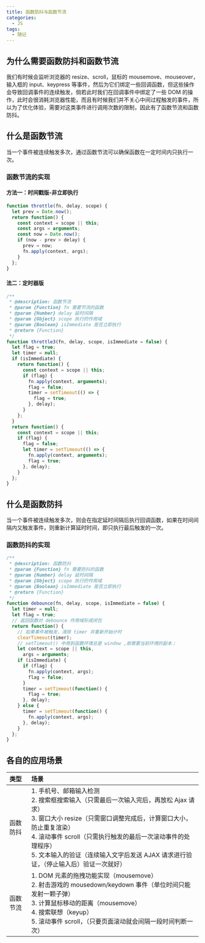 ```yaml
---
title: 函数防抖与函数节流
categories:
  - JS
tags:
  - 随记
---
```


## 为什么需要函数防抖和函数节流

我们有时候会监听浏览器的 resize、scroll，鼠标的 mousemove、mouseover，输入框的 input、keypress 等事件，然后为它们绑定一些回调函数，但这些操作会导致回调事件的连续触发，倘若此时我们在回调事件中绑定了一些 DOM 的操作，此时会很消耗浏览器性能，而且有时候我们并不关心中间过程触发的事件，所以为了优化体验，需要对这类事件进行调用次数的限制，因此有了函数节流和函数防抖。

## 什么是函数节流

当一个事件被连续触发多次，通过函数节流可以确保函数在一定时间内只执行一次。

### 函数节流的实现

#### 方法一：时间戳版-非立即执行

```js
function throttle(fn, delay, scope) {
  let prev = Date.now();
  return function() {
    const context = scope || this;
    const args = arguments;
    const now = Date.now();
    if (now - prev > delay) {
      prev = now;
      fn.apply(context, args);
    }
  };
}
```

#### 法二：定时器版

```js
/**
 * @description: 函数节流
 * @param {Function} fn 需要节流的函数
 * @param {Number} delay 延时间隔
 * @param {Object} scope 执行的作用域
 * @param {Boolean} isImmediate 是否立即执行
 * @return {Function}
 */
function throttle3(fn, delay, scope, isImmediate = false) {
  let flag = true;
  let timer = null;
  if (isImmediate) {
    return function() {
      const context = scope || this;
      if (flag) {
        fn.apply(context, arguments);
        flag = false;
        timer = setTimeout(() => {
          flag = true;
        }, delay);
      }
    };
  }
  return function() {
    const context = scope || this;
    if (flag) {
      flag = false;
      let timer = setTimeout(() => {
        fn.apply(context, arguments);
        flag = true;
      }, delay);
    }
  };
}
```

## 什么是函数防抖

当一个事件被连续触发多次，则会在指定延时间隔后执行回调函数，如果在时间间隔内又触发事件，则重新计算延时时间，即只执行最后触发的一次。

### 函数防抖的实现

```js
/**
 * @description: 函数防抖
 * @param {Function} fn 需要防抖的函数
 * @param {Number} delay 延时间隔
 * @param {Object} scope 执行的作用域
 * @param {Boolean} isImmediate 是否立即执行
 * @return {Function}
 */
function debounce(fn, delay, scope, isImmediate = false) {
  let timer = null;
  let flag = true;
  // 返回函数对 debounce 作用域形成闭包
  return function() {
    // 如果事件被触发，清除 timer 并重新开始计时
    clearTimeout(timer);
    // setTimeout() 中用到函数环境总是 window ,故需要当前环境的副本；
    let context = scope || this,
      args = arguments;
    if (isImmediate) {
      if (flag) {
        fn.apply(context, args);
        flag = false;
      }
      timer = setTimeout(function() {
        flag = true;
      }, delay);
    } else {
      timer = setTimeout(function() {
        fn.apply(context, args);
      }, delay);
    }
  };
}
```

## 各自的应用场景

| 类型     | 场景                                                                                                                                                                                                                                                                                                                          |
| :------- | :---------------------------------------------------------------------------------------------------------------------------------------------------------------------------------------------------------------------------------------------------------------------------------------------------------------------------- |
| 函数防抖 | 1. 手机号、邮箱输入检测<br/>2. 搜索框搜索输入（只需最后一次输入完后，再放松 Ajax 请求）<br/>3. 窗口大小 resize（只需窗口调整完成后，计算窗口大小，防止重复渲染）<br/>4. 滚动事件 scroll（只需执行触发的最后一次滚动事件的处理程序）<br/>5. 文本输入的验证（连续输入文字后发送 AJAX 请求进行验证，（停止输入后）验证一次就好） |
| 函数节流 | 1. DOM 元素的拖拽功能实现（mousemove）<br/>2. 射击游戏的 mousedown/keydown 事件（单位时间只能发射一颗子弹）<br/>3. 计算鼠标移动的距离（mousemove）<br/>4. 搜索联想（keyup）<br/>5. 滚动事件 scroll，（只要页面滚动就会间隔一段时间判断一次）                                                                                  |
